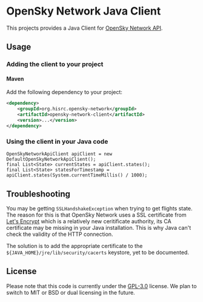 # OpenSky Network Java Client

This projects provides a Java Client for [OpenSky Network API](https://www.opensky-network.org).

## Usage

### Adding the client to your project

#### Maven

Add the following dependency to your project:

```xml
<dependency>
	<groupId>org.hisrc.opensky-network</groupId>
	<artifactId>opensky-network-client</artifactId>
	<version>...</version>
</dependency>
```

### Using the client in your Java code

```
OpenSkyNetworkApiClient apiClient = new DefaultOpenSkyNetworkApiClient();
final List<State> currentStates = apiClient.states();
final List<State> statesForTimestamp = apiClient.states(System.currentTimeMillis() / 1000);
```

## Troubleshooting

You may be getting `SSLHandshakeException` when trying to get flights state. The reason for this is that OpenSky Network uses a SSL
certificate from [Let's Encrypt](https://letsencrypt.org/) which is a relatively new ceritificate authority, its CA certificate may be missing in your Java installation.
This is why Java can't check the validity of the HTTP connection.

The solution is to add the appropriate certificate to the `${JAVA_HOME}/jre/lib/security/cacerts` keystore, yet to be documented.

## License

Please note that this code is currently under the [GPL-3.0](https://opensource.org/licenses/GPL-3.0) license. We plan to switch to MIT or BSD or dual licensing in the future.